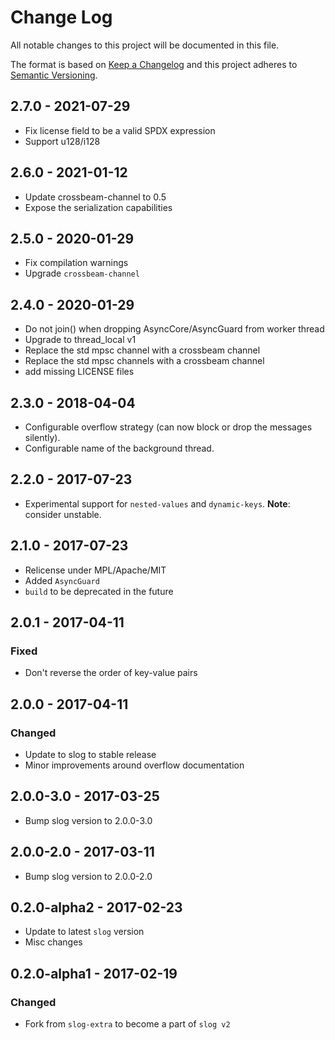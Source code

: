 # Change Log
All notable changes to this project will be documented in this file.

The format is based on [Keep a Changelog](http://keepachangelog.com/)
and this project adheres to [Semantic Versioning](http://semver.org/).

## 2.7.0 - 2021-07-29

* Fix license field to be a valid SPDX expression
* Support u128/i128

## 2.6.0 - 2021-01-12

* Update crossbeam-channel to 0.5
* Expose the serialization capabilities

## 2.5.0 - 2020-01-29

* Fix compilation warnings
* Upgrade `crossbeam-channel`

## 2.4.0 - 2020-01-29

* Do not join() when dropping AsyncCore/AsyncGuard from worker thread
* Upgrade to thread_local v1
* Replace the std mpsc channel with a crossbeam channel
* Replace the std mpsc channels with a crossbeam channel
* add missing LICENSE files

## 2.3.0 - 2018-04-04

* Configurable overflow strategy (can now block or drop the messages silently).
* Configurable name of the background thread.

## 2.2.0 - 2017-07-23

* Experimental support for `nested-values` and `dynamic-keys`. **Note**:
  consider unstable.

## 2.1.0 - 2017-07-23

* Relicense under MPL/Apache/MIT
* Added `AsyncGuard`
* `build` to be deprecated in the future


## 2.0.1 - 2017-04-11
### Fixed

* Don't reverse the order of key-value pairs

## 2.0.0 - 2017-04-11
### Changed
* Update to slog to stable release
* Minor improvements around overflow documentation

## 2.0.0-3.0 - 2017-03-25

* Bump slog version to 2.0.0-3.0

## 2.0.0-2.0 - 2017-03-11

* Bump slog version to 2.0.0-2.0

## 0.2.0-alpha2 - 2017-02-23

* Update to latest `slog` version
* Misc changes

## 0.2.0-alpha1 - 2017-02-19
### Changed

* Fork from `slog-extra` to become a part of `slog v2`
